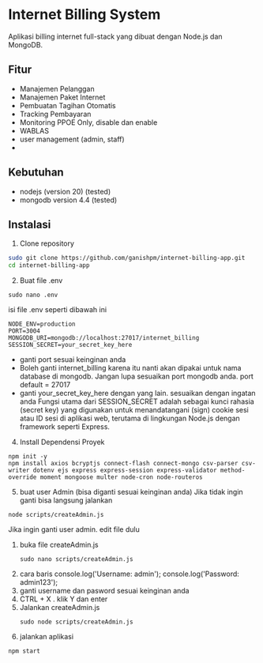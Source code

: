 # Internet Billing System

Aplikasi billing internet full-stack yang dibuat dengan Node.js dan MongoDB.

## Fitur

- Manajemen Pelanggan
- Manajemen Paket Internet
- Pembuatan Tagihan Otomatis
- Tracking Pembayaran
- Monitoring PPOE Only, disable dan enable
- WABLAS
- user management (admin, staff)
- 

## Kebutuhan
- nodejs (version 20) (tested)
- mongodb version 4.4 (tested) 
## Instalasi
 
1. Clone repository
```bash
sudo git clone https://github.com/ganishpm/internet-billing-app.git
cd internet-billing-app 
```

2. Buat file .env
```
sudo nano .env
```
  isi file .env seperti dibawah ini
  ```
  NODE_ENV=production
  PORT=3004
  MONGODB_URI=mongodb://localhost:27017/internet_billing
  SESSION_SECRET=your_secret_key_here
  ```
  - ganti port sesuai keinginan anda 
  - Boleh ganti internet_billing karena itu nanti akan dipakai untuk nama database di mongodb.
    Jangan lupa sesuaikan port mongodb anda. port default = 27017
  - ganti your_secret_key_here dengan yang lain. sesuaikan dengan ingatan anda
    Fungsi utama dari SESSION_SECRET adalah sebagai kunci rahasia (secret key)
    yang digunakan untuk menandatangani (sign) cookie sesi atau ID sesi di aplikasi web,
    terutama di lingkungan Node.js dengan framework seperti Express.
4. Install Dependensi Proyek
```
npm init -y
npm install axios bcryptjs connect-flash connect-mongo csv-parser csv-writer dotenv ejs express express-session express-validator method-override moment mongoose multer node-cron node-routeros
```
5.  buat user Admin (bisa diganti sesuai keinginan anda)
Jika tidak ingin ganti bisa langsung jalankan
```
node scripts/createAdmin.js
```
   Jika ingin ganti user admin. edit file dulu
   1) buka file createAdmin.js
      ```
      sudo nano scripts/createAdmin.js
      ```
   2) cara baris
      console.log('Username: admin');
      console.log('Password: admin123');
   3) ganti username dan pasword sesuai keinginan anda
   4) CTRL + X . klik Y dan enter
   5) Jalankan createAdmin.js
      ```
      sudo node scripts/createAdmin.js
      ```
6. jalankan aplikasi
```
npm start
```
